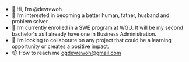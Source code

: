 - 👋 Hi, I’m @devrewoh
- 👀 I’m interested in becoming a better human, father, husband and problem solver.
- 🌱 I’m currently enrolled in a SWE program at WGU. It will be my second bachelor's as I already have one in Business Administration.
- 💞️ I’m looking to collaborate on any project that could be a learning opportunity or creates a positive impact.
- 📫 How to reach me ogdevrewoh@gmail.com

<!---
devrewoh/devrewoh is a ✨ special ✨ repository because its `README.md` (this file) appears on your GitHub profile.
You can click the Preview link to take a look at your changes.
--->
